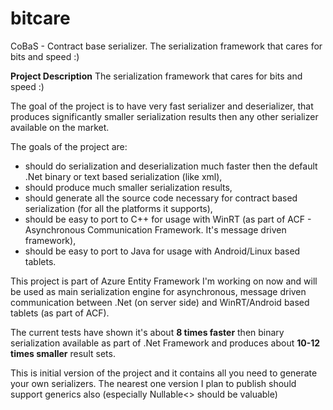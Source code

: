 # bitcare
CoBaS - Contract base serializer. The serialization framework that cares for bits and speed :)

**Project Description**
The serialization framework that cares for bits and speed :)

The goal of the project is to have very fast serializer and deserializer, that produces significantly smaller serialization results then any other serializer available on the market.

The goals of the project are:
* should do serialization and deserialization much faster then the default .Net binary or text based serialization (like xml),
* should produce much smaller serialization results,
* should generate all the source code necessary for contract based serialization (for all the platforms it supports),
* should be easy to port to C++ for usage with WinRT (as part of ACF - Asynchronous Communication Framework. It's message driven framework),
* should be easy to port to Java for usage with Android/Linux based tablets.

This project is part of Azure Entity Framework I'm working on now and will be used as main serialization engine for asynchronous, message driven communication between .Net (on server side) and WinRT/Android based tablets (as part of ACF).

The current tests have shown it's about **8 times faster** then binary serialization available as part of .Net Framework and produces about **10-12 times smaller** result sets.

This is initial version of the project and it contains all you need to generate your own serializers. The nearest one version I plan to publish should support generics also (especially Nullable<> should be valuable)
